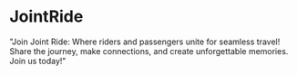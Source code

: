 # JointRide
"Join Joint Ride: Where riders and passengers unite for seamless travel! Share the journey, make connections, and create unforgettable memories. Join us today!"
